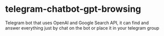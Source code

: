 # telegram-chatbot-gpt-browsing
Telegram bot that uses OpenAI and Google Search API, it can find and answer everything just by chat on the bot or place it in your telegram group
